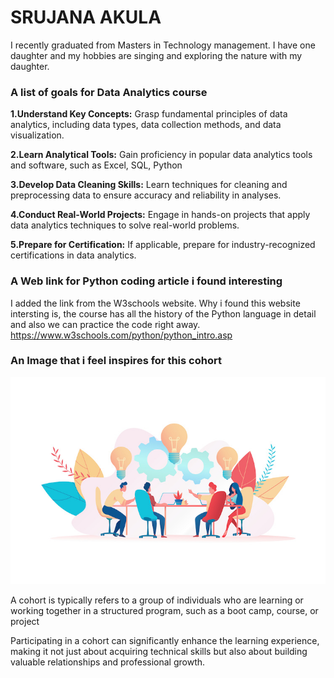 # SRUJANA AKULA
 I recently graduated from Masters in Technology management. I have one daughter and my hobbies are singing and exploring the nature with my daughter.

### A list of goals for Data Analytics course

**1.Understand Key Concepts:** Grasp fundamental principles of data analytics, including data types, data collection methods, and data visualization.

**2.Learn Analytical Tools:** Gain proficiency in popular data analytics tools and software, such as Excel, SQL, Python

**3.Develop Data Cleaning Skills:** Learn techniques for cleaning and preprocessing data to ensure accuracy and reliability in analyses.

**4.Conduct Real-World Projects:** Engage in hands-on projects that apply data analytics techniques to solve real-world problems.

**5.Prepare for Certification:** If applicable, prepare for industry-recognized certifications in data analytics.

### A Web link for Python coding article i found interesting

I added the link from the W3schools website. Why i found this website intersting is, the course has all the history of the Python language in detail and also we can practice the code right away.
https://www.w3schools.com/python/python_intro.asp



### An Image that i feel inspires for this cohort

![alt text](image.png)


A cohort is typically refers to a group of individuals who are learning or working together in a structured program, such as a boot camp, course, or project

Participating in a cohort can significantly enhance the learning experience, making it not just about acquiring technical skills but also about building valuable relationships and professional growth.

